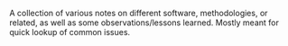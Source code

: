 A collection of various notes on different software, methodologies, or related, as well as some observations/lessons learned.
Mostly meant for quick lookup of common issues.
